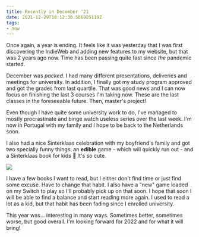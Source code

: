 ```yaml
---
title: Recently in December '21
date: 2021-12-29T18:12:30.586985119Z
tags:
- now
---
```


Once again, a year is ending. It feels like it was yesterday that I was first discovering the IndieWeb and adding new features to my website, but that was 2 years ago now. Time has been passing quite fast since _the_ pandemic started.

<!--more-->

December was _packed_. I had many different presentations, deliveries and meetings for university. In addition, I finally got my study program approved and got the grades from last quartile. That was good news and I can now focus on finishing the last 3 courses I'm taking now. These are the last classes in the foreseeable future. Then, master's project!

Even though I have quite some university work to do, I've managed to mostly procrastinate and binge watch useless series over the last week. I'm now in Portugal with my family and I hope to be back to the Netherlands soon.

I also had a nice Sinterklaas celebration with my boyfriend's family and got two specially funny things: an **edible** game - which will quickly run out - and a Sinterklaas book for kids 🤣 It's so cute.

![](cdn:/09c85f99607c3e8cfb5de5dc8944182fb1a0823a5efd7be36c3b0b0f315006ba?class=fw)

I have a few books I want to read, but I either don't find time or just find some excuse. Have to change that habit. I also have a "new" game loaded on my Switch to play so I'll probably pick up on that soon. I hope that soon I will be able to find a balance and start reading more again. I used to read a lot as a kid, but that habit has been fading since I enrolled university.

This year was... interesting in many ways. Sometimes better, sometimes worse, but good overall. I'm looking forward for 2022 and for what it will bring!

